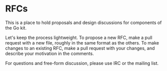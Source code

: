 # RFCs

This is a place to hold proposals and design discussions for components of the
Go kit.

Let's keep the process lightweight. To propose a new RFC, make a pull request
with a new file, roughly in the same format as the others. To make changes to
an existing RFC, make a pull request with your changes, and describe your
motivation in the comments.

For questions and free-form discussion, please use IRC or the mailing list.
